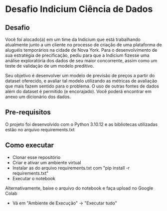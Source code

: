 # Desafio Indicium Ciência de Dados

## Desafio

Você foi alocado(a) em um time da Indicium que está trabalhando atualmente junto a um cliente no processo de criação de uma plataforma de aluguéis temporários na cidade de Nova York. Para o desenvolvimento de sua estratégia de precificação, pediu para que a Indicium fizesse uma análise exploratória dos dados de seu maior concorrente, assim como um teste de validação de um modelo preditivo.

Seu objetivo é desenvolver um modelo de previsão de preços a partir do dataset oferecido, e avaliar tal modelo utilizando as métricas de avaliação que mais fazem sentido para o problema. O uso de outras fontes de dados além do dataset é permitido (e encorajado). Você poderá encontrar em anexo um dicionário dos dados.

## Pre-requisitos

O projeto foi desenvolvido com o Python 3.10.12 e as bibliotecas utilizadas estão no arquivo requirements.txt

## Como executar

- Clonar esse repositório
- Criar e ativar um ambiente virtual
- Instalar as do arquivo requirements.txt com "pip install -r requirements.txt"
- Executar o notebook

Alternativamente, baixe o arquivo do notebook e faça upload no Google Colab
- Vá em "Ambiente de Execução" -> "Executar tudo"
